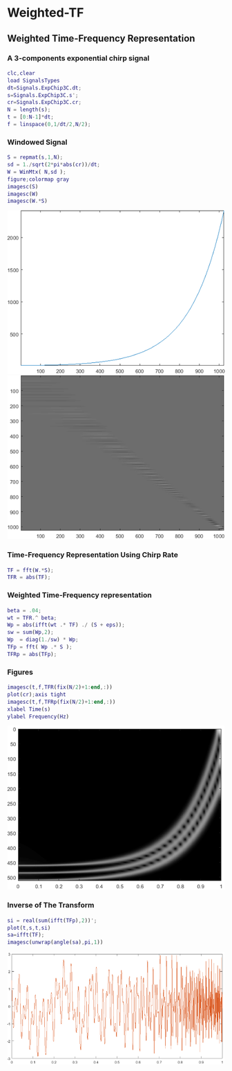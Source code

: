 # Weighted-TF
## Weighted Time-Frequency Representation
### A 3-components exponential chirp signal


```matlab
clc,clear
load SignalsTypes
dt=Signals.ExpChip3C.dt;
s=Signals.ExpChip3C.s';
cr=Signals.ExpChip3C.cr;
N = length(s);
t = [0:N-1]*dt;
f = linspace(0,1/dt/2,N/2);
```

### Windowed Signal 
```matlab
S = repmat(s,1,N);
sd = 1./sqrt(2*pi*abs(cr))/dt;
W = WinMtx( N,sd );
figure;colormap gray
imagesc(S)
imagesc(W)
imagesc(W.*S)
```
![IF](img/if.png)
![WS](img/ws.png)
### Time-Frequency Representation Using Chirp Rate
```matlab
TF = fft(W.*S);
TFR = abs(TF);
```
### Weighted Time-Frequency representation
```matlab
beta = .04;
wt = TFR.^ beta;
Wp = abs(ifft(wt .* TF) ./ (S + eps));
sw = sum(Wp,2);
Wp  = diag(1./sw) * Wp;
TFp = fft( Wp .* S );
TFRp = abs(TFp);
```

### Figures
```matlab
imagesc(t,f,TFR(fix(N/2)+1:end,:))
plot(cr);axis tight
imagesc(t,f,TFRp(fix(N/2)+1:end,:))
xlabel Time(s)
ylabel Frequency(Hz)
```
![TF](img/tf.png)
### Inverse of The Transform

```matlab
si = real(sum(ifft(TFp),2))';
plot(t,s,t,si)
sa=ifft(TF);
imagesc(unwrap(angle(sa),pi,1))
```
![S](img/s.png)
